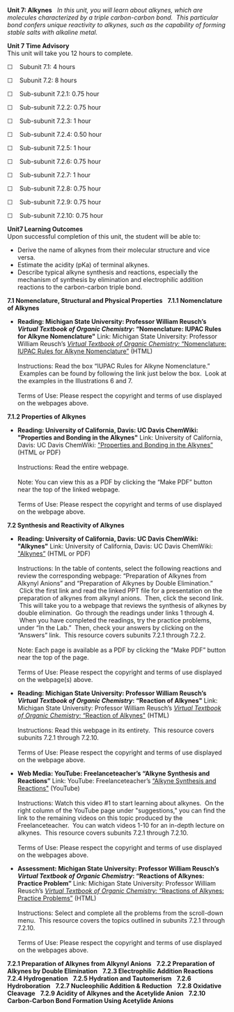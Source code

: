 **Unit 7: Alkynes** <span id="7"></span> 
*In this unit, you will learn about alkynes, which are molecules
characterized by a triple carbon-carbon bond.  This particular bond
confers unique reactivity to alkynes, such as the capability of forming
stable salts with alkaline metal.*

**Unit 7 Time Advisory**  
This unit will take you 12 hours to complete.  
  
 ☐    Subunit 7.1: 4 hours  
  
 ☐    Subunit 7.2: 8 hours
  
 ☐    Sub-subunit 7.2.1: 0.75 hour  
  
 ☐    Sub-subunit 7.2.2: 0.75 hour  
  
 ☐    Sub-subunit 7.2.3: 1 hour  
  
 ☐    Sub-subunit 7.2.4: 0.50 hour  
  
 ☐    Sub-subunit 7.2.5: 1 hour  
  
 ☐    Sub-subunit 7.2.6: 0.75 hour  
  
 ☐    Sub-subunit 7.2.7: 1 hour  
  
 ☐    Sub-subunit 7.2.8: 0.75 hour  
  
 ☐    Sub-subunit 7.2.9: 0.75 hour  
  
 ☐    Sub-subunit 7.2.10: 0.75 hour

**Unit7 Learning Outcomes**  
Upon successful completion of this unit, the student will be able to:  
  
-   Derive the name of alkynes from their molecular structure and vice
    versa. 
-   Estimate the acidity (pKa) of terminal alkynes.
-   Describe typical alkyne synthesis and reactions, especially the
    mechanism of synthesis by elimination and electrophilic addition
    reactions to the carbon-carbon triple bond.  

**7.1 Nomenclature, Structural and Physical Properties** <span
id="7.1"></span> 
**7.1.1 Nomenclature of Alkynes** <span id="7.1.1"></span> 
-   **Reading: Michigan State University: Professor William Reusch’s
    *Virtual Textbook of Organic Chemistry*: “Nomenclature: IUPAC Rules
    for Alkyne Nomenclature"**
    Link: Michigan State University: Professor William Reusch’s
    [*Virtual Textbook of Organic* *Chemistry:* “Nomenclature: IUPAC
    Rules for Alkyne
    Nomenclature”](http://www2.chemistry.msu.edu/faculty/reusch/VirtTxtJml/nomen1.htm#nom3)
    (HTML)  
        
     Instructions: Read the box “IUPAC Rules for Alkyne Nomenclature.”
     Examples can be found by following the link just below the box. 
    Look at the examples in the Illustrations 6 and 7.  
        
     Terms of Use: Please respect the copyright and terms of use
    displayed on the webpages above.  

**7.1.2 Properties of Alkynes** <span id="7.1.2"></span> 
-   **Reading: University of California, Davis: UC Davis ChemWiki:
    "Properties and Bonding in the Alkynes"**
    Link: University of California, Davis: UC Davis ChemWiki:
    ["Properties and Bonding in the
    Alkynes”](http://chemwiki.ucdavis.edu/Organic_Chemistry/Hydrocarbons/Alkynes/Properties_of_Alkynes/Properties_and_Bonding_in_the_Alkynes)
    (HTML or PDF)  
        
     Instructions: Read the entire webpage.  
        
     Note: You can view this as a PDF by clicking the “Make PDF” button
    near the top of the linked webpage.  
        
     Terms of Use: Please respect the copyright and terms of use
    displayed on the webpage above.

**7.2 Synthesis and Reactivity of Alkynes** <span id="7.2"></span> 
-   **Reading: University of California, Davis: UC Davis ChemWiki:
    "Alkynes"**
    Link: University of California, Davis: UC Davis ChemWiki:
    ["Alkynes”](http://chemwiki.ucdavis.edu/Organic_Chemistry/Hydrocarbons/Alkynes)
    (HTML or PDF)  
        
     Instructions: In the table of contents, select the following
    reactions and review the corresponding webpage: “Preparation of
    Alkynes from Alkynyl Anions” and “Preparation of Alkynes by Double
    Elimination.”  Click the first link and read the linked PPT file for
    a presentation on the preparation of alkynes from alkynyl anions.
     Then, click the second link.  This will take you to a webpage that
    reviews the synthesis of alkynes by double elimination.  Go through
    the readings under links 1 through 4.  When you have completed the
    readings, try the practice problems, under “In the Lab.”  Then,
    check your answers by clicking on the “Answers” link.  This resource
    covers subunits 7.2.1 through 7.2.2.  
        
     Note: Each page is available as a PDF by clicking the “Make PDF”
    button near the top of the page.  
        
     Terms of Use: Please respect the copyright and terms of use
    displayed on the webpage(s) above. 

-   **Reading: Michigan State University: Professor William Reusch’s
    *Virtual Textbook of Organic Chemistry*: “Reaction of Alkynes"**
    Link: Michigan State University: Professor William Reusch’s
    [*Virtual Textbook of Organic* *Chemistry:* “Reaction of
    Alkynes"](http://www2.chemistry.msu.edu/faculty/reusch/VirtTxtJml/addyne1.htm#add1)
    (HTML)  
        
     Instructions: Read this webpage in its entirety.  This resource
    covers subunits 7.2.1 through 7.2.10.  
        
     Terms of Use: Please respect the copyright and terms of use
    displayed on the webpage above. 

-   **Web Media: YouTube: Freelanceteacher’s “Alkyne Synthesis and
    Reactions”**
    Link: YouTube: Freelanceteacher’s [“Alkyne Synthesis and
    Reactions"](http://www.youtube.com/watch?v=aaS9IyfB6wo&feature=related)
    (YouTube)  
        
     Instructions: Watch this video \#1 to start learning about
    alkynes.  On the right column of the YouTube page under
    "suggestions," you can find the link to the remaining videos on this
    topic produced by the Freelanceteacher.  You can watch videos 1-10
    for an in-depth lecture on alkynes.  This resource covers subunits
    7.2.1 through 7.2.10.  
        
     Terms of Use: Please respect the copyright and terms of use
    displayed on the webpages above.  

-   **Assessment: Michigan State University: Professor William Reusch’s
    *Virtual Textbook of Organic Chemistry*: “Reactions of Alkynes:
    Practice Problem”**
    Link: Michigan State University: Professor William Reusch’s
    [*Virtual Textbook of Organic Chemistry:* “Reactions of Alkynes:
    Practice
    Problems”](http://www2.chemistry.msu.edu/faculty/reusch/VirtTxtJml/addyne1.htm#add8)
    (HTML)  
        
     Instructions: Select and complete all the problems from the
    scroll-down menu.  This resource covers the topics outlined in
    subunits 7.2.1 through 7.2.10.  
        
     Terms of Use: Please respect the copyright and terms of use
    displayed on the webpages above.  

**7.2.1 Preparation of Alkynes from Alkynyl Anions** <span
id="7.2.1"></span> 
**7.2.2 Preparation of Alkynes by Double Elimination** <span
id="7.2.2"></span> 
**7.2.3 Electrophilic Addition Reactions** <span id="7.2.3"></span> 
**7.2.4 Hydrogenation** <span id="7.2.4"></span> 
**7.2.5 Hydration and Tautomerism** <span id="7.2.5"></span> 
**7.2.6 Hydroboration** <span id="7.2.6"></span> 
**7.2.7 Nucleophilic Addition & Reduction** <span id="7.2.7"></span> 
**7.2.8 Oxidative Cleavage** <span id="7.2.8"></span> 
**7.2.9 Acidity of Alkynes and the Acetylide Anion** <span
id="7.2.9"></span> 
**7.2.10 Carbon-Carbon Bond Formation Using Acetylide Anions** <span
id="7.2.10"></span> 

